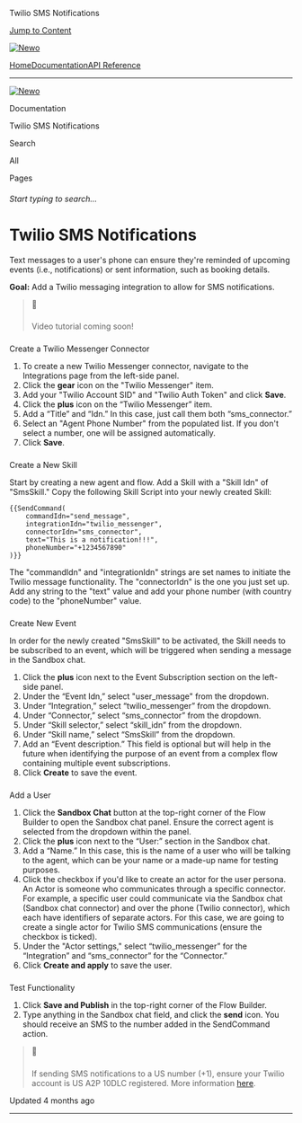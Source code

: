Twilio SMS Notifications

[Jump to Content](#content)

[![Newo](https://files.readme.io/895bdeef8322f081f6d0f4507a17e414930dfddfddf1de452f458dc00698ca84-small-svgviewer-png-output_9.png)](/)

[Home](/)[Documentation](index.md)[API Reference](/reference)

* * *

[![Newo](https://files.readme.io/895bdeef8322f081f6d0f4507a17e414930dfddfddf1de452f458dc00698ca84-small-svgviewer-png-output_9.png)](/)

Documentation

Twilio SMS Notifications

Search

All

Pages

###### Start typing to search…

# Twilio SMS Notifications

Text messages to a user's phone can ensure they're reminded of upcoming events (i.e., notifications) or sent information, such as booking details.

**Goal:** Add a Twilio messaging integration to allow for SMS notifications.

> 📘
> 
> ### 
> 
> Video tutorial coming soon!
> 
> [](#video-tutorial-coming-soon)

### 

Create a Twilio Messenger Connector

[](#create-a-twilio-messenger-connector)

1.  To create a new Twilio Messenger connector, navigate to the Integrations page from the left-side panel.
2.  Click the **gear** icon on the "Twilio Messenger" item.
3.  Add your "Twilio Account SID" and "Twilio Auth Token" and click **Save**.
4.  Click the **plus** icon on the “Twilio Messenger” item.
5.  Add a “Title” and “Idn.” In this case, just call them both “sms\_connector.”
6.  Select an "Agent Phone Number" from the populated list. If you don't select a number, one will be assigned automatically.
7.  Click **Save**.

### 

Create a New Skill

[](#create-a-new-skill)

Start by creating a new agent and flow. Add a Skill with a "Skill Idn" of "SmsSkill." Copy the following Skill Script into your newly created Skill:

```
{{SendCommand(
    commandIdn="send_message", 
    integrationIdn="twilio_messenger", 
    connectorIdn="sms_connector",
    text="This is a notification!!!",
    phoneNumber="+1234567890"
)}}
```

The "commandIdn" and "integrationIdn" strings are set names to initiate the Twilio message functionality. The "connectorIdn" is the one you just set up. Add any string to the "text" value and add your phone number (with country code) to the "phoneNumber" value.

### 

Create New Event

[](#create-new-event)

In order for the newly created "SmsSkill" to be activated, the Skill needs to be subscribed to an event, which will be triggered when sending a message in the Sandbox chat.

1.  Click the **plus** icon next to the Event Subscription section on the left-side panel.
2.  Under the “Event Idn,” select "user\_message" from the dropdown.
3.  Under “Integration,” select “twilio\_messenger” from the dropdown.
4.  Under “Connector,” select “sms\_connector” from the dropdown.
5.  Under “Skill selector,” select “skill\_idn” from the dropdown.
6.  Under “Skill name,” select “SmsSkill” from the dropdown.
7.  Add an “Event description.” This field is optional but will help in the future when identifying the purpose of an event from a complex flow containing multiple event subscriptions.
8.  Click **Create** to save the event.

### 

Add a User

[](#add-a-user)

1.  Click the **Sandbox Chat** button at the top-right corner of the Flow Builder to open the Sandbox chat panel. Ensure the correct agent is selected from the dropdown within the panel.
2.  Click the **plus** icon next to the “User:” section in the Sandbox chat.
3.  Add a “Name.” In this case, this is the name of a user who will be talking to the agent, which can be your name or a made-up name for testing purposes.
4.  Click the checkbox if you'd like to create an actor for the user persona. An Actor is someone who communicates through a specific connector. For example, a specific user could communicate via the Sandbox chat (Sandbox chat connector) and over the phone (Twilio connector), which each have identifiers of separate actors. For this case, we are going to create a single actor for Twilio SMS communications (ensure the checkbox is ticked).
5.  Under the "Actor settings," select “twilio\_messenger” for the “Integration” and “sms\_connector” for the “Connector.”
6.  Click **Create and apply** to save the user.

### 

Test Functionality

[](#test-functionality)

1.  Click **Save and Publish** in the top-right corner of the Flow Builder.
2.  Type anything in the Sandbox chat field, and click the **send** icon. You should receive an SMS to the number added in the SendCommand action.

> 🚧
> 
> ### 
> 
> If sending SMS notifications to a US number (+1), ensure your Twilio account is US A2P 10DLC registered. More information [here](https://www.twilio.com/docs/messaging/compliance/a2p-10dlc).
> 
> [](#if-sending-sms-notifications-to-a-us-number-1-ensure-your-twilio-account-is-us-a2p-10dlc-registered-more-information-here)

Updated 4 months ago

* * *
